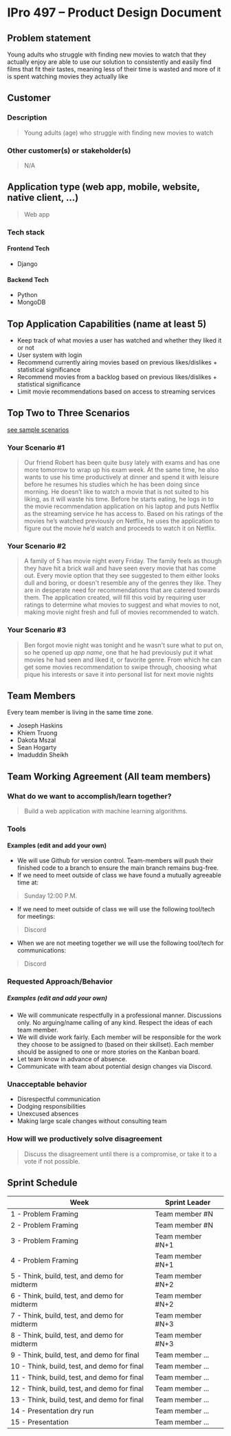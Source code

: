 # IPro 497 – Product Design Document

## Problem statement
Young adults who struggle with finding new movies to watch that they actually enjoy are able to use our solution to consistently and easily find films that fit their tastes, meaning less of their time is wasted and more of it is spent watching movies they actually like

 
## Customer
### Description
> Young adults (age) who struggle with finding new movies to watch
### Other customer(s) or stakeholder(s)
> N/A
 
## Application type (web app, mobile, website, native client, …)
> Web app
### Tech stack

#### Frontend Tech 
- Django
#### Backend Tech
- Python
- MongoDB
 
## Top Application Capabilities (name at least 5)
- Keep track of what movies a user has watched and whether they liked it or not
- User system with login
- Recommend currently airing movies based on previous likes/dislikes + statistical significance
- Recommend movies from a backlog based on previous likes/dislikes + statistical significance
- Limit movie recommendations based on access to streaming services
## Top Two to Three Scenarios
[see sample scenarios](https://github.com/mschray/IPro497Sample/blob/main/Examples/ScenarioExample.md)

### Your Scenario #1
> Our friend Robert has been quite busy lately with exams and has one more tomorrow to wrap up his exam week. At the same time, he also wants to use his time productively at dinner and spend it with leisure before he resumes his studies which he has been doing since morning. He doesn’t like to watch a movie that is not suited to his liking, as it will waste his time. Before he starts eating, he logs in to the movie recommendation application on his laptop and puts Netflix as the streaming service he has access to. Based on his ratings of the movies he’s watched previously on Netflix, he uses the application to figure out the movie he’d watch and proceeds to watch it on Netflix.
### Your Scenario #2
> A family of 5 has movie night every Friday. The family feels as though they have hit a brick wall and have seen every movie that has come out. Every movie option that they see suggested to them either looks dull and boring, or doesn't resemble any of the genres they like. They are in desperate need for recommendations that are catered towards them. The application created, will fill this void by requiring user ratings to determine what movies to suggest and what movies to not, making movie night fresh and full of movies recommended to watch.
### Your Scenario #3
> Ben forgot movie night was tonight and he wasn't sure what to put on, so he opened up *app name*, one that he had previously put it what movies he had seen and liked it, or favorite genre. From which he can get some movies recommendation to swipe through, choosing what pique his interests or save it into personal list for next movie nights

## Team Members
Every team member is living in the same time zone.
- Joseph Haskins
- Khiem Truong
- Dakota Mszal
- Sean Hogarty
- Imaduddin Sheikh

## Team Working Agreement (All team members)
### What do we want to accomplish/learn together?
> Build a web application with machine learning algorithms.

### Tools
#### Examples (edit and add your own)
- We will use Github for version control. Team-members will push their finished code to a branch to ensure the main branch remains bug-free.
- If we need to meet outside of class we have found a mutually agreeable time at: 
> Sunday 12:00 P.M.
- If we need to meet outside of class we will use the following tool/tech for meetings:
> Discord
- When we are not meeting together we will use the following tool/tech for communications:
> Discord

### Requested Approach/Behavior 
##### Examples (edit and add your own)
- We will communicate respectfully in a professional manner. Discussions only. No arguing/name calling of any kind. Respect the ideas of each team member.
- We will divide work fairly. Each member will be responsible for the work they choose to be assigned to (based on their skillset). Each member should be assigned to one or more stories on the Kanban board.
- Let team know in advance of absence.
- Communicate with team about potential design changes via Discord.

### Unacceptable behavior
- Disrespectful communication
- Dodging responsibilities
- Unexcused absences
- Making large scale changes without consulting team

### How will we productively solve disagreement
> Discuss the disagreement until there is a compromise, or take it to a vote if not possible.

## Sprint Schedule

| Week | Sprint Leader |
| --------  | ------------------- |
| 1 - Problem Framing                                 | Team member #N              |
| 2 - Problem Framing                                 | Team member #N             |
| 3 - Problem Framing                                 | Team member #N+1|
| 4 - Problem Framing                                 | Team member #N+1|
| 5 - Think, build, test, and demo for midterm        | Team member #N+2 |
| 6 - Think, build, test, and demo for midterm        | Team member #N+2 |
| 7 - Think, build, test, and demo for midterm        | Team member #N+3|
| 8 - Think, build, test, and demo for midterm        | Team member #N+3|
| 9 - Think, build, test, and demo for final          | Team member ...             |
| 10 - Think, build, test, and demo for final	      |  Team member ...      |
| 11 - Think, build, test, and demo for final         | Team member ...         |
| 12 - Think, build, test, and demo for final         | Team member ...          |
| 13 - Think, build, test, and demo for final         | Team member ...          |
| 14 - Presentation dry run                           | Team member ...   |
| 15 - Presentation                                   | Team member ... |

